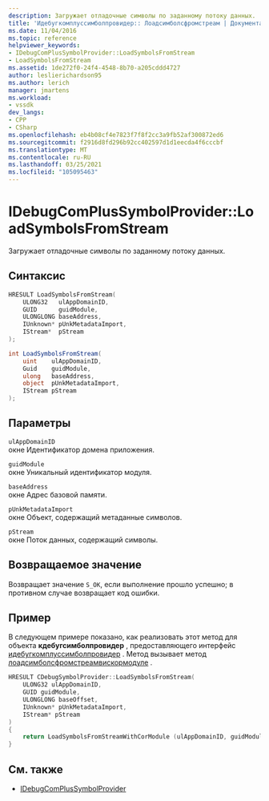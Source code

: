 ```yaml
---
description: Загружает отладочные символы по заданному потоку данных.
title: 'Идебугкомплуссимболпровидер:: Лоадсимболсфромстреам | Документация Майкрософт'
ms.date: 11/04/2016
ms.topic: reference
helpviewer_keywords:
- IDebugComPlusSymbolProvider::LoadSymbolsFromStream
- LoadSymbolsFromStream
ms.assetid: 1de272f0-24f4-4548-8b70-a205cddd4727
author: leslierichardson95
ms.author: lerich
manager: jmartens
ms.workload:
- vssdk
dev_langs:
- CPP
- CSharp
ms.openlocfilehash: eb4b08cf4e7823f7f8f2cc3a9fb52af300872ed6
ms.sourcegitcommit: f2916d8fd296b92cc402597d1d1eecda4f6cccbf
ms.translationtype: MT
ms.contentlocale: ru-RU
ms.lasthandoff: 03/25/2021
ms.locfileid: "105095463"
---
```

# <a name="idebugcomplussymbolproviderloadsymbolsfromstream"></a>IDebugComPlusSymbolProvider::LoadSymbolsFromStream
Загружает отладочные символы по заданному потоку данных.

## <a name="syntax"></a>Синтаксис

```cpp
HRESULT LoadSymbolsFromStream(
    ULONG32   ulAppDomainID,
    GUID      guidModule,
    ULONGLONG baseAddress,
    IUnknown* pUnkMetadataImport,
    IStream*  pStream
);
```

```csharp
int LoadSymbolsFromStream(
    uint    ulAppDomainID,
    Guid    guidModule,
    ulong   baseAddress,
    object  pUnkMetadataImport,
    IStream pStream
);
```

## <a name="parameters"></a>Параметры
`ulAppDomainID`\
окне Идентификатор домена приложения.

`guidModule`\
окне Уникальный идентификатор модуля.

`baseAddress`\
окне Адрес базовой памяти.

`pUnkMetadataImport`\
окне Объект, содержащий метаданные символов.

`pStream`\
окне Поток данных, содержащий символы.

## <a name="return-value"></a>Возвращаемое значение
Возвращает значение `S_OK`, если выполнение прошло успешно; в противном случае возвращает код ошибки.

## <a name="example"></a>Пример
В следующем примере показано, как реализовать этот метод для объекта **кдебугсимболпровидер** , предоставляющего интерфейс [идебугкомплуссимболпровидер](../../../extensibility/debugger/reference/idebugcomplussymbolprovider.md) . Метод вызывает метод [лоадсимболсфромстреамвискормодуле](../../../extensibility/debugger/reference/idebugcomplussymbolprovider2-loadsymbolsfromstreamwithcormodule.md) .

```cpp
HRESULT CDebugSymbolProvider::LoadSymbolsFromStream(
    ULONG32 ulAppDomainID,
    GUID guidModule,
    ULONGLONG baseOffset,
    IUnknown* pUnkMetadataImport,
    IStream* pStream
)
{
    return LoadSymbolsFromStreamWithCorModule (ulAppDomainID, guidModule, baseOffset, pUnkMetadataImport, NULL, pStream);
}
```

## <a name="see-also"></a>См. также
- [IDebugComPlusSymbolProvider](../../../extensibility/debugger/reference/idebugcomplussymbolprovider.md)

